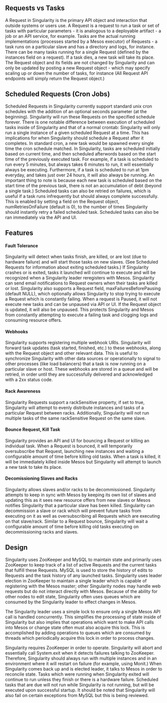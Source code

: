## Requests vs Tasks

A Request in Singularity is the primary API object and interaction that outside systems or users use. A Request is a request to run a task or set of tasks with particular parameters - it is analogous to a deployable artifact - a job or an API service, for example. Tasks are the actual running implementations (processes started by a Mesos executor) of Requests - a task runs on a particular slave and has a directory and logs, for instance. There can be many tasks running for a single Request (defined by the instances field on a request). If a task dies, a new task will take its place. The Request object and its fields are not changed by Singularity and can only be updated by posting a new Request object - which may specify scaling up or down the number of tasks, for instance (All Request API endpoints will simply return the Request object.)

## Scheduled Requests (Cron Jobs)

Scheduled Requests in Singularity currently support standard unix cron schedules with the addition of an optional seconds parameter (at the beginning). Singularity will run these Requests on the specified schedule forever. There is one notable difference between execution of scheduled tasks inside of Singularity and that of a normal crontab: Singularity will only run a single instance of a given scheduled Request at a time. This has implications for when Singularity should schedule a Request after it completes. In standard cron, a new task would be spawned every single time the cron schedule matched. In Singularity, tasks are scheduled initially based on current time, and then scheduled afterwords based on the start time of the previously executed task. For example, if a task is scheduled to run every 5 minutes, but always takes 6 minutes to run, it will essentially always be executing. Furthermore, if a task is scheduled to run at 1pm everyday, and takes just over 24 hours, it will also always be running. An important thing to note is because each new task is scheduled based on the start time of the previous task, there is not an accumulation of debt (beyond a single task.) Scheduled tasks can also be retried on failures, which is useful if a task runs infrequently but should always complete successfully. This is enabled by setting a field on the Request object, numRetriesOnFailure (default is 0), to the number of times Singularity should instantly retry a failed scheduled task. Scheduled tasks can also be ran immediately via the API and UI.

## Features

#### Fault Tolerance
Singularity will detect when tasks finish, are killed, or are lost (due to hardware failure) and will start those tasks on new slaves. (See Scheduled Requests for information about exiting scheduled tasks.) If Singularity crashes or is exited, tasks it launched will continue to execute and will be recognized when a Singularity leader reregisters with Mesos. Singularity can send email notifications to Request owners when their tasks are killed or lost. Singularity also supports a Request field, maxFailuresBeforePausing (default NULL), which optionally allows Singularity to stop trying to execute a Request which is constantly failing. When a request is Paused, it will not execute new tasks and can be unpaused via API or UI. If the Request object is updated, it will also be unpaused. This protects Singularity and Mesos from constantly attempting to execute a failing task and clogging logs and consuming resource offers.

####  Webhooks
Singularity supports registering multiple webhook URIs. Singularity will forward task updates (task started, finished, etc.) to these webhooks, along with the Request object and other relevant data. This is useful to synchronize Singularity with other data sources or operationally to signal to other processes (like load balancers) that a task is now running on a particular slave or host. These webhooks are stored in a queue and will be retried, in order until they are successfully delivered and acknowledged with a 2xx status code.

#### Rack Awareness
Singularity Requests support a rackSensitive property, if set to true, Singularity will attempt to evenly distribute instances and tasks of a particular Request between racks. Additionally, Singularity will not run multiple tasks of the same rackSensitive Request on the same slave.

#### Bounce Request, Kill Task
Singularity provides an API and UI for bouncing a Request or killing an individual task. When a Request is bounced, it will temporarily oversubscribe that Request, launching new instances and waiting a configurable amount of time before killing old tasks. When a task is killed, it will be immediately killed inside Mesos but Singularity will attempt to launch a new task to take its place.

#### Decomissioning Slaves and Racks
Singularity allows slaves and/or racks to be decommissioned. Singularity attempts to keep in sync with Mesos by keeping its own list of slaves and updating this as it sees new resource offers from new slaves or Mesos notifies Singularity that a particular slave has been killed. Singularity can decommission a slave or rack which will prevent future tasks from executing on it as well as oversubscribing all Requests which are executing on that slave/rack. Similar to a Request bounce, Singularity will wait a configurable amount of time before killing old tasks executing on decommissioning racks and slaves.

## Design

Singularity uses ZooKeeper and MySQL to maintain state and primarily uses ZooKeeper to keep track of a list of active Requests and the current tasks that fulfill these Requests. MySQL is used to store the history of edits to Requests and the task history of any launched tasks. Singularity uses leader election in ZooKeeper to maintain a single leader which is capable of registering with the Mesos master; other Singularity nodes may handle web requests but do not interact directly with Mesos. Because of the ability for other nodes to edit state, Singularity often uses queues which are consumed by the Singularity leader to effect changes in Mesos. 

The Singularity leader uses a simple lock to ensure only a single Mesos API call is handled concurrently. This simplifies the processing of state inside of Singularity but also implies that operations which want to make API calls into Mesos or change state often must also acquire this lock. This is accomplished by adding operations to queues which are consumed by threads which periodically acquire this lock in order to process changes. 

Singularity requires ZooKeeper in order to operate. Singularity will abort and essentially call System.exit when it detects failures talking to ZooKeeper. Therefore, Singularity should always run with multiple instances and in an environment where it will restart on failure (for example, using Monit.) When Singularity comes back up and is elected leader, it talks to Mesos in order to reconcile state. Tasks which were running when Singularity exited will continue to run unless they finish or there is a hardware failure. Scheduled tasks that are due will not run while Singularity is not running, but will be executed upon successful startup. It should be noted that Singularity will also fail on certain exceptions from MySQL but this is being reviewed.
